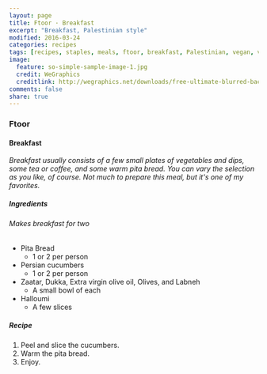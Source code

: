 ```yaml
---
layout: page
title: Ftoor · Breakfast
excerpt: "Breakfast, Palestinian style"
modified: 2016-03-24
categories: recipes
tags: [recipes, staples, meals, ftoor, breakfast, Palestinian, vegan, vegetarian]
image:
  feature: so-simple-sample-image-1.jpg
  credit: WeGraphics
  creditlink: http://wegraphics.net/downloads/free-ultimate-blurred-background-pack/
comments: false
share: true
---
```


### Ftoor
#### Breakfast

*Breakfast usually consists of a few small plates of vegetables and dips, some tea or coffee, and some warm pita bread. You can vary the selection as you like, of course. Not much to prepare this meal, but it's one of my favorites.*

##### Ingredients
###### Makes breakfast for two

* Pita Bread
    - 1 or 2 per person
* Persian cucumbers
    - 1 or 2 per person
* Zaatar, Dukka, Extra virgin olive oil, Olives, and Labneh
    - A small bowl of each
* Halloumi
    - A few slices

##### Recipe
1. Peel and slice the cucumbers.
2. Warm the pita bread.
3. Enjoy.
